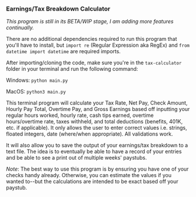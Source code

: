 ### Earnings/Tax Breakdown Calculator

*This program is still in its BETA/WIP stage, I am adding more features continually.*

There are no additional dependencies required to run this program that you'll have to install, but ```import re``` (Regular Expression aka RegEx) and ```from datetime import datetime``` are required imports.

After importing/cloning the code, make sure you're in the ```tax-calculator``` folder in your terminal and run the following command:

Windows: ```python main.py```

MacOS: ```python3 main.py```

This terminal program will calculate your Tax Rate, Net Pay, Check Amount, Hourly Pay Total, Overtime Pay, and Gross Earnings based off inputting your regular hours worked, hourly rate, cash tips earned, overtime hours/overtime rate, taxes withheld, and total deductions (benefits, 401K, etc. if applicable). It only allows the user to enter correct values i.e. strings, floated integers, date (where/when appropriate). All validations work.

It will also allow you to save the output of your earnings/tax breakdown to a text file. The idea is to eventually be able to have a record of your entries and be able to see a print out of multiple weeks' paystubs.

*Note*: The best way to use this program is by ensuring you have one of your checks handy already. Otherwise, you can estimate the values if you wanted to--but the calculations are intended to be exact based off your paystub.
